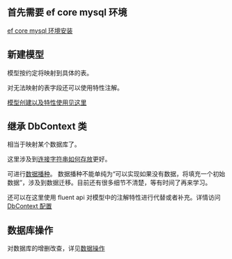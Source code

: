 ## 首先需要 ef core mysql 环境

[ef core mysql 环境安装](/DotNet/EF%20Core/mysql%20%E7%8E%AF%E5%A2%83.html)

## 新建模型

模型按约定将映射到具体的表。

对无法映射的表字段还可以使用特性注解。

[模型创建以及特性使用见这里](/DotNet/EF%20Core/Model%20%E7%89%B9%E6%80%A7%E6%B3%A8%E8%A7%A3)

## 继承 DbContext 类

相当于映射某个数据库了。

这里涉及到[连接字符串如何存放](/DotNet/EF%20Core/%E8%BF%9E%E6%8E%A5%E5%AD%97%E7%AC%A6%E4%B8%B2.html)更好。

可进行[数据播种](https://www.cnblogs.com/dotnet261010/p/12359695.html)。
数据播种不能单纯为“可以实现如果没有数据，将填充一个初始数据”，涉及到数据迁移。目前还有很多细节不清楚，等有时间了再来学习。

还可以在这里使用 fluent api 对模型中的注解特性进行代替或者补充。详情访问[DbContext 配置]()

## 数据库操作

对数据库的增删改查，详见[数据操作]()





